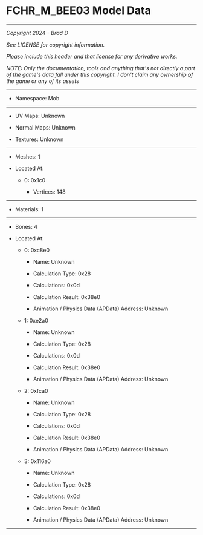 # FCHR_M_BEE03 Model Data

---

*Copyright 2024 - Brad D*

*See LICENSE for copyright information.*

*Please include this header and that license for any derivative works.*

*NOTE: Only the documentation, tools and anything that's not directly a part of the game's data fall under this copyright. I don't claim any ownership of the game or any of its assets*

---

* Namespace: Mob

---

* UV Maps: Unknown

* Normal Maps: Unknown

* Textures: Unknown

---

* Meshes: 1

* Located At:

  * 0: 0x1c0

    * Vertices: 148

---

* Materials: 1

---

* Bones: 4

* Located At:

  * 0: 0xc8e0

    * Name: Unknown

    * Calculation Type: 0x28

    * Calculations: 0x0d

    * Calculation Result: 0x38e0

    * Animation / Physics Data (APData) Address: Unknown

  * 1: 0xe2a0

    * Name: Unknown

    * Calculation Type: 0x28

    * Calculations: 0x0d

    * Calculation Result: 0x38e0

    * Animation / Physics Data (APData) Address: Unknown

  * 2: 0xfca0

    * Name: Unknown

    * Calculation Type: 0x28

    * Calculations: 0x0d

    * Calculation Result: 0x38e0

    * Animation / Physics Data (APData) Address: Unknown

  * 3: 0x116a0

    * Name: Unknown

    * Calculation Type: 0x28

    * Calculations: 0x0d

    * Calculation Result: 0x38e0

    * Animation / Physics Data (APData) Address: Unknown

---

